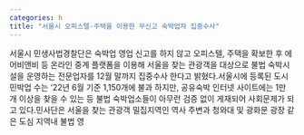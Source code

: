 ```yaml
---
categories: h
title: "서울시 오피스텔·주택을 이용한 무신고 숙박업자 집중수사"
---
```

서울시 민생사법경찰단은 숙박업 영업 신고를 하지 않고 오피스텔, 주택을 확보한 후 에어비앤비 등 온라인 중계 플랫폼을 이용해 서울을 찾는 관광객을 대상으로 불법 숙박시설을 운영하는 전문업자를 12월 말까지 집중수사 한다고 밝혔다.서울시에 등록된 도시민박업 수는 ‘22년 6월 기준 1,150개에 불과 하지만, 공유숙박 인터넷 사이트에는 1만 개 이상을 찾을 수 있는 등 불법 숙박업소들이 아무런 검증 없이 게재되어 사회문제가 되고 있다.민사단은 서울을 찾는 관광객 밀집지역인 역사 주변과 청와대 및 광화문 광장 같은 도심 지역내 불법 영